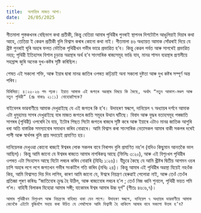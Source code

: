 ```yaml
---
title:  অশান্তিৰ মাজত আশা।
date:   26/05/2025
---
```


গীতমালা পুস্তকখনৰ বেছিভাগ কথা প্রতীকী, কিন্তু যেতিয়া আমাৰ পৃথিৱীৰ পুনৰাই স্থাপনৰ দিশটোলৈ আঙুলিয়াই দিয়াৰ কথা আহে, তেতিয়া ই কেৱল প্রতীকী বুলি বিশ্বাস কৰাৰ কোনো কথা নাই। গীতমালা ৪৬ অধ্যায়ত আমাক সোঁৱৰাই দিয়ে যে খ্ৰীষ্ট পুনৰাই ঘূৰি অহাৰ ফলত ভৌতিক পৃথিৱীখন গভীৰ ভাৱে প্ৰভাৱিত হ’ব। কিন্তু কেৱল পৰ্বত আৰু সাগৰেই প্ৰভাৱিত নহয়; পৃথিৱী ইতিহাসৰ বিশাল চূড়ান্ত অৱস্থাৰ অৰ্থ হ’ব সাংসাৰিক ৰাজ্যসমূহ ভাঙি যাব, মানৱ শাসন ব্যৱস্থাৰ প্রণালীয়ে সহস্রাব্দ জুৰি অনেক দুখ-কষ্টৰ সৃষ্টি কৰিছিল।

শেষত এই সকলো শক্তি, আৰু ইয়াৰ দ্বাৰা মানৱ জাতিৰ ওপৰত কঢ়িয়াই অনা সকলো দুষ্টতা আৰু দুখ কষ্টৰ সম্পূৰ্ণ অন্ত পৰিব।

`যিৰিমিয়া: ৪:২৩-২৬ পদ পঢ়ক। ইয়াত আমাক এই জগতৰ অৱস্থাৰ বিষয়ে কি কৈছে, অর্থাৎ “নতুন আকাশ-মণ্ডল আৰু নতুন পৃথিৱী” (প্রঃ বাক্যঃ ২১:১) নোহোৱালৈকে?`

বাইবেলৰ ভাৱবাণীয়ে আমাক দেখুৱাইছে যে এই জগতৰ কি হ’ব। উদাহৰণ স্বৰূপে, দানিয়েল ৭ অধ্যায়ৰ দৰ্শনে আমাক এটা ধুমুহাময় সাগৰ দেখুৱাইছে যাৰ মাজত জগতৰ জাতি সমূহৰ উত্থান ঘটিছে। বিবাদ আৰু যুদ্ধৰ বতাহসমূহ পৰজাতি সাগৰৰ (পৃথিৱী) ওপৰেদি বৈ যায়, ইটোৰ পিছত সিটো জগতৰ ৰাজ্যৰ সৃষ্টি কৰে আৰু ইয়াৰে এটাও মানৱ জাতিক আগুৰি ধৰা অতি বাস্তৱিক সমস্যাবোৰ সমাধান কৰিব নোৱাৰে। আমি বিশ্বাস কৰা সাংসাৰিক নেতাসকল আমাৰ বাকী সকলৰ দৰেই পাপী আৰু স্বাৰ্থপৰ বুলি প্ৰায় সদায়েই প্রমাণিত হয়।

দানিয়েলক দেখুওৱা কোনো ৰাজ্যই ঈশ্বৰৰ লোক সকলৰ বাবে নিৰাপদ বুলি প্রমাণিত নহ’ল (যদিও কিছুমান আনতকৈ ভাল আছিল)। কিন্তু আমি জানো যে ঈশ্বৰৰ ৰাজ্যত আমাৰ নাগৰিকত্ব আছে (ফিলিঃ ৩:২০), আৰু এই বিশৃংখল পৃথিৱীৰ ওপৰত এটা সিংহাসন আছে যিটো লৰচৰ কৰিব নোৱাৰি (যিহিঃ ১:২৬)। যীচুৱে কৈছে যে আমি খ্ৰীষ্টৰ দ্বিতীয় আগমন ওচৰ চাপি অহাৰ লগে লগে জগতখন গভীৰ সংকটলৈ গতি কৰিব (মথিঃ ২৪)। কিন্তু আমাৰ এই পৃথিৱীৰ অৱস্থা যিয়েই নহওঁক কিয়, আমি বিশ্বাসত দিয় দিব লাগিব, কাৰণ আমি জানো যে, ঈশ্বৰে নিয়ন্ত্ৰণ হেৰুৱাই পেলোৱা নাই, আৰু তেওঁ তেওঁৰ প্ৰতিজ্ঞা পূৰণ কৰিবঃ “জাতিবোৰ ক্রুদ্ধ হৈ উঠিল, আৰু ৰাজ্যবোৰ লৰচৰ হ’ল ; তেওঁ নিজ ধ্বনি শুনালে, পৃথিৱী ভয়ত পমি গ’ল। বাহিনী বিলাকৰ যিহোৱা আমাৰ সঙ্গী; যাকোবৰ ঈশ্বৰ আমাৰ উচ্চ দূৰ্গ” (গীতঃ ৪৬:৬,৭)।

`আমাৰ পৃথিৱীখন বিশৃংখল আৰু নিয়ন্ত্ৰণৰ বাহিৰত থকা যেন লাগে। উদাহৰণ স্বৰূপে, দানিয়েল ৭ অধ্যায়ৰ ভাৱবাণীয়ে আমাক কেনেকৈ এইটো বুজিবলৈ সহায় কৰা উচিত যে শেষলৈকে আমি বিশ্বাসী হৈ থাকিলে আমাৰ বাবে সকলো উত্তম হ’ব?`